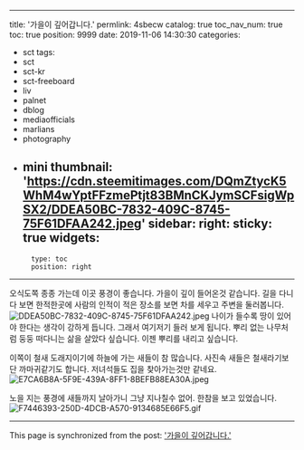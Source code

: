 
---
title: '가을이 깊어갑니다.'
permlink: 4sbecw
catalog: true
toc_nav_num: true
toc: true
position: 9999
date: 2019-11-06 14:30:30
categories:
- sct
tags:
- sct
- sct-kr
- sct-freeboard
- liv
- palnet
- dblog
- mediaofficials
- marlians
- photography
- mini
thumbnail: 'https://cdn.steemitimages.com/DQmZtycK5WhM4wYptFFzmePtjt83BMnCKJymSCFsigWpSX2/DDEA50BC-7832-409C-8745-75F61DFAA242.jpeg'
sidebar:
    right:
        sticky: true
widgets:
    -
        type: toc
        position: right
---


오식도쪽 종종 가는데 이곳 풍경이 좋습니다. 가을이 깊이 들어온것 같습니다.  길을 다니다 보면 한적한곳에 사람의 인적이 적은 장소를 보면 차를 세우고 주변을 둘러봅니다.  
![DDEA50BC-7832-409C-8745-75F61DFAA242.jpeg](https://cdn.steemitimages.com/DQmZtycK5WhM4wYptFFzmePtjt83BMnCKJymSCFsigWpSX2/DDEA50BC-7832-409C-8745-75F61DFAA242.jpeg)
나이가 들수록 땅이 있어야 한다는 생각이 강하게 듭니다.  그래서 여기저기 들러 보게 됩니다. 뿌리 없는 나무처럼 둥둥 떠다니는 삶을 살았다 싶습니다. 이젠 뿌리를 내리고 싶습니다.  

이쪽이 철새 도래지이기에 하늘에 가는 새들이 참 많습니다.  사진속 새들은 철새라기보단 까마귀같기도 합니다. 저녀석들도 집을 찾아가는것만 같네요. 
![E7CA6B8A-5F9E-439A-8FF1-8BEFB88EA30A.jpeg](https://cdn.steemitimages.com/DQmNyUeoQD6DwUZAThoqLAtmjjru8YJsv5VKGLzStouu7kx/E7CA6B8A-5F9E-439A-8FF1-8BEFB88EA30A.jpeg)

노을 지는 풍경에 새들까지 날아가니 그냥 지나칠수 없어. 한참을 보고 있었습니다.  
![F7446393-250D-4DCB-A570-9134685E66F5.gif](https://cdn.steemitimages.com/DQmWhgzzUxDwhMuaVn8E5BnnhQoTLSUJLKY9aijfwPaXCVd/F7446393-250D-4DCB-A570-9134685E66F5.gif)

- - -

This page is synchronized from the post: ['가을이 깊어갑니다.'](https://steemit.com/@kingbit/4sbecw)
